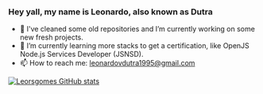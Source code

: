 ### Hey yall, my name is Leonardo, also known as Dutra

- 🔭 I've cleaned some old repositories and I’m currently working on some new fresh projects.
- 🌱 I’m currently learning more stacks to get a certification, like OpenJS Node.js Services Developer (JSNSD).
- 📫 How to reach me: leonardovdutra1995@gmail.com

[![Leorsgomes GitHub stats](https://github-readme-stats.vercel.app/api?username=leorsgomes&count_private=true&show_icons=true&theme=synthwave)](https://github.com/leorsgomes/leorsgomes)
<!--
**leorsgomes/leorsgomes** is a ✨ _special_ ✨ repository because its `README.md` (this file) appears on your GitHub profile.

Here are some ideas to get you started:

- 🔭 I’m currently working on ...
- 🌱 I’m currently learning ...
- 👯 I’m looking to collaborate on ...
- 🤔 I’m looking for help with ...
- 💬 Ask me about ...
- 📫 How to reach me: ...
- 😄 Pronouns: ...
- ⚡ Fun fact: ...
-->

